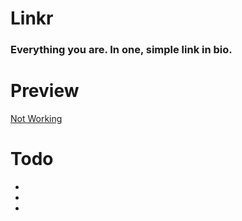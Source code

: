 # Linkr
### Everything you are. In one, simple link in bio.

# Preview
[Not Working](https://google.com)

# Todo
 -
 -
 -
